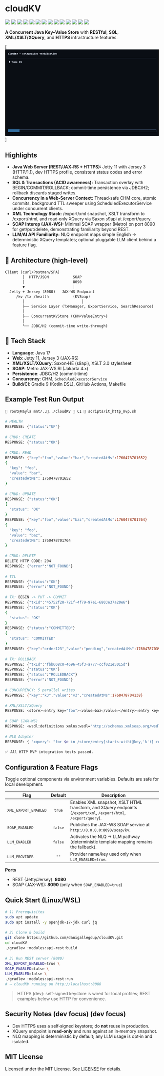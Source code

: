 # cloudKV

<p align="left">
  <img src="https://img.shields.io/badge/Java-17-red" />
  <img src="https://img.shields.io/badge/JAX--RS-Jersey%203-blue" />
  <img src="https://img.shields.io/badge/Server-Jetty%2011-ff69b4" />
  <img src="https://img.shields.io/badge/HTTP-1.1-informational" />
  <img src="https://img.shields.io/badge/HTTPS-dev%20keystore-success" />
  <img src="https://img.shields.io/badge/SQL-JDBC%20%7C%20H2-yellow" />
  <img src="https://img.shields.io/badge/XML-XSLT%203.0-brightgreen" />
  <img src="https://img.shields.io/badge/XQuery-s9api-brightgreen" />
  <img src="https://img.shields.io/badge/SOAP-JAX--WS%20(Metro)-blueviolet" />
  <img src="https://img.shields.io/badge/Build-Gradle%209%20(KTS)-blue" />
  <img src="https://img.shields.io/badge/CI-GitHub%20Actions-lightgrey" />
  <img src="https://img.shields.io/badge/Docs-ADRs%20%7C%20PlantUML-important" />
  <img src="https://img.shields.io/badge/CLI-curl%20%7C%20jq-green" />
  <img src="https://img.shields.io/badge/OS-Linux%20%7C%20WSL-black" />
</p>

**A Concurrent Java Key–Value Store** with **RESTful**, **SQL**, **XML/XSLT/XQuery**, and **HTTPS** infrastructure features.

[![Verification GIF](./docs/MileStones/cloudkv_verification.gif)]

## Highlights

* **Java Web Server (REST/JAX‑RS + HTTPS):** Jetty 11 with Jersey 3 (HTTP/1.1), dev HTTPS profile, consistent status codes and error schema.
* **SQL & Transactions (ACID awareness):** Transaction overlay with BEGIN/COMMIT/ROLLBACK; commit‑time persistence via JDBC/H2; rollback discards staged writes.
* **Concurrency in a Web‑Server Context:** Thread‑safe CHM core, atomic commits, background TTL sweeper using ScheduledExecutorService under concurrent clients.
* **XML Technology Stack:** /export/xml snapshot, XSLT transform to /export/html, and read‑only XQuery via Saxon s9api at /export/query.
* **SOAP Interop (JAX‑WS):** Minimal SOAP wrapper (Metro) on port 8090 for get/put/delete, demonstrating familiarity beyond REST.
* **LLM/AI API Familiarity:** NLQ endpoint maps simple English → deterministic XQuery templates; optional pluggable LLM client behind a feature flag.

## 🧱 Architecture (high‑level)

```
Client (curl/Postman/SPA)
        │  HTTP/JSON           SOAP
        │                      8090
        ▼                      │
  Jetty + Jersey (8080)   JAX‑WS Endpoint
     /kv /tx /health           (KVSoap)
        │                          │
        ├── Service Layer (TxManager, ExportService, SearchResource)
        │
        ├── ConcurrentKVStore (CHM<ValueEntry>)
        │
        └── JDBC/H2 (commit‑time write‑through)
```

## 🔧 Tech Stack

* **Language**: Java 17
* **Web**: Jetty 11, Jersey 3 (JAX‑RS)
* **XML/XSLT/XQuery**: Saxon‑HE (s9api), XSLT 3.0 stylesheet
* **SOAP**: Metro JAX‑WS RI (Jakarta 4.x)
* **Persistence**: JDBC/H2 (commit‑time)
* **Concurrency**: CHM, `ScheduledExecutorService`
* **Build/CI**: Gradle 9 (Kotlin DSL), GitHub Actions, Makefile


## Example Test Run Output

```bash
 root@Nayla mnt/..../cloudKV  CI  scripts/it_http_mvp.sh

# HEALTH
RESPONSE: {"status":"UP"}

# CRUD: CREATE
RESPONSE: {"status":"OK"}

# CRUD: READ
RESPONSE: {"key":"foo","value":"bar","createdAtMs":1760478701652}
{
  "key": "foo",
  "value": "bar",
  "createdAtMs": 1760478701652
}

# CRUD: UPDATE
RESPONSE: {"status":"OK"}
{
  "status": "OK"
}
RESPONSE: {"key":"foo","value":"baz","createdAtMs":1760478701764}
{
  "key": "foo",
  "value": "baz",
  "createdAtMs": 1760478701764
}

# CRUD: DELETE
DELETE HTTP CODE: 204
RESPONSE: {"error":"NOT_FOUND"}

# TTL
RESPONSE: {"status":"OK"}
RESPONSE: {"error":"NOT_FOUND"}

# TX: BEGIN -> PUT -> COMMIT
RESPONSE: {"txId":"45752f20-721f-4f79-97e1-6803e37a20e6"}
RESPONSE: {"status":"OK"}
{
  "status": "OK"
}
RESPONSE: {"status":"COMMITTED"}
{
  "status": "COMMITTED"
}
RESPONSE: {"key":"order123","value":"pending","createdAtMs":1760478703974}

# TX: ROLLBACK
RESPONSE: {"txId":"fbb668c0-4696-45f3-a777-ccf021e5015d"}
RESPONSE: {"status":"OK"}
RESPONSE: {"status":"ROLLEDBACK"}
RESPONSE: {"error":"NOT_FOUND"}

# CONCURRENCY: 5 parallel writes
RESPONSE: {"key":"k3","value":"v3","createdAtMs":1760478704138}

# XML/XSLT/XQuery
RESPONSE: <store><entry key="foo"><value>baz</value></entry><entry key="k1"><value>v1</value></entry><entry key="k2"><value>v2</value></entry><entry key="k3"><value>v3</value></entry><entry key="k4"><value>v4</value></entry><entry key="k5"><value>v5</value></entry><entry key="order123"><value>pending</value></entry></store>

# SOAP (JAX-WS)
RESPONSE: <wsdl:definitions xmlns:wsdl="http://schemas.xmlsoap.org/wsdl/" xmlns:soap="http://schemas.xmlsoap.org/wsdl/soap/" xmlns:tns="http://api.modules.cloudkv/" xmlns:xsd="http://www.w3.org/2001/XMLSchema" name="KVService" targetNamespace="http://api.modules.cloudkv/"><wsdl:service name="KVService"><wsdl:port name="KVSoapPort" binding="tns:KVSoapBinding"><soap:address location="http://0.0.0.0:8090/soap/kv"/></wsdl:port></wsdl:service></wsdl:definitions>

# NLQ Adapter
RESPONSE: { "xquery": "for $e in /store/entry[starts-with(@key,'k')] return $e" }

✅ All HTTP MVP integration tests passed.
```

## Configuration & Feature Flags

Toggle optional components via environment variables. Defaults are safe for local development.

| Flag                 | Default | Description                                                                                                       |
| -- | :--: | -- |
| `XML_EXPORT_ENABLED` |  `true` | Enables XML snapshot, XSLT HTML transform, and XQuery endpoints (`/export/xml`, `/export/html`, `/export/query`). |
| `SOAP_ENABLED`       | `false` | Publishes the JAX-WS SOAP service at `http://0.0.0.0:8090/soap/kv`.                                               |
| `LLM_ENABLED`        | `false` | Activates the NLQ → LLM pathway (deterministic template mapping remains the fallback).                            |
| `LLM_PROVIDER`       |   `""`  | Provider name/key used only when `LLM_ENABLED=true`.                                                              |

**Ports**

* REST (Jetty/Jersey): **8080**
* SOAP (JAX-WS): **8090** (only when `SOAP_ENABLED=true`)


## Quick Start (Linux/WSL)

```bash
# 1) Prerequisites
sudo apt update
sudo apt install -y openjdk-17-jdk curl jq

# 2) Clone & build
git clone https://github.com/danigallegdup/cloudKV.git
cd cloudKV
./gradlew :modules:api-rest:build

# 3) Run REST server (8080)
XML_EXPORT_ENABLED=true \
SOAP_ENABLED=false \
LLM_ENABLED=false \
./gradlew :modules:api-rest:run
# → cloudKV running on http://localhost:8080
```

> HTTPS (dev): self‑signed keystore is wired for local profiles; REST examples below use HTTP for convenience.

## Security Notes (dev focus) (dev focus)

* Dev HTTPS uses a self‑signed keystore; do **not** reuse in production.
* XQuery endpoint is **read‑only** and runs against an in‑memory snapshot.
* NLQ mapping is deterministic by default; any LLM usage is opt‑in and isolated.

## MIT License

Licensed under the MIT License. See [LICENSE](LICENSE) for details.